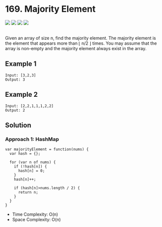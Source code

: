 
# 169. Majority Element

<div style={{ display: "flex", flex-direction: "column" }}>
  <img src="https://img.shields.io/badge/Level-Easy-brightgreen" />
  <img src="https://img.shields.io/badge/Array-grey" />
  <img src="https://img.shields.io/badge/Divide and Conquer-grey" />
  <img src="https://img.shields.io/badge/Bit Manipulation-grey" />
</div>

<br /> Given an array of size n, find the majority element. The majority element is the element that appears more than ⌊ n/2 ⌋ times.
You may assume that the array is non-empty and the majority element always exist in the array.

## Example 1

```
Input: [3,2,3]
Output: 3
```

## Example 2

```
Input: [2,2,1,1,1,2,2]
Output: 2
```

## Solution
### Approach 1: HashMap
```
var majorityElement = function(nums) {
  var hash = {};

  for (var n of nums) {
    if (!hash[n]) {
      hash[n] = 0;
    } 
    hash[n]++;

    if (hash[n]>nums.length / 2) {
      return n;
    }
  }
}
```

- Time Complexity: O(n)
- Space Complexity: O(n)
